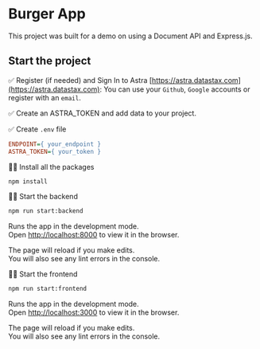 # Burger App

This project was built for a demo on using a Document API and Express.js.

## Start the project

✅ Register (if needed) and Sign In to Astra [https://astra.datastax.com](https://astra.datastax.com): You can use your `Github`, `Google` accounts or register with an `email`.

✅ Create an ASTRA_TOKEN and add data to your project.

✅ Create `.env` file

```ini
ENDPOINT={ your_endpoint }
ASTRA_TOKEN={ your_token }
```
👩‍💻  Install all the packages

```bash
npm install
```

👩‍💻 Start the backend

```bash
npm run start:backend
```

Runs the app in the development mode.\
Open [http://localhost:8000](http://localhost:8000) to view it in the browser.

The page will reload if you make edits.\
You will also see any lint errors in the console.


👩‍💻 Start the frontend
```bash
npm run start:frontend
```

Runs the app in the development mode.\
Open [http://localhost:3000](http://localhost:3000) to view it in the browser.

The page will reload if you make edits.\
You will also see any lint errors in the console.
